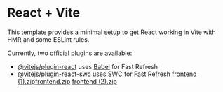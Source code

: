 # React + Vite

This template provides a minimal setup to get React working in Vite with HMR and some ESLint rules.

Currently, two official plugins are available:

- [@vitejs/plugin-react](https://github.com/vitejs/vite-plugin-react/blob/main/packages/plugin-react/README.md) uses [Babel](https://babeljs.io/) for Fast Refresh
- [@vitejs/plugin-react-swc](https://github.com/vitejs/vite-plugin-react-swc) uses [SWC](https://swc.rs/) for Fast Refresh
[frontend (1).zip](https://github.com/user-attachments/files/19607633/frontend.1.zip)[frontend.zip](https://github.com/user-attachments/files/19607653/frontend.zip)
[frontend (2).zip](https://github.com/user-attachments/files/19607648/frontend.2.zip)

